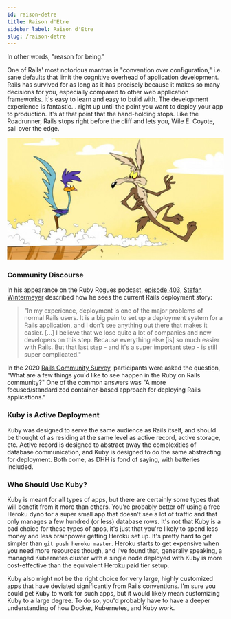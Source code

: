 ```yaml
---
id: raison-detre
title: Raison d'Etre
sidebar_label: Raison d'Etre
slug: /raison-detre
---
```


In other words, "reason for being."

One of Rails' most notorious mantras is "convention over configuration," i.e. sane defaults that limit the cognitive overhead of application development. Rails has survived for as long as it has precisely because it makes so many decisions for you, especially compared to other web application frameworks. It's easy to learn and easy to build with. The development experience is fantastic... right up until the point you want to deploy your app to production. It's at that point that the hand-holding stops. Like the Roadrunner, Rails stops right before the cliff and lets you, Wile E. Coyote, sail over the edge.

![Wile E. Coytote](/img/docs/coyote.jpg)

### Community Discourse

In his appearance on the Ruby Rogues podcast, [episode 403](https://devchat.tv/ruby-rogues/rr-403-rails-needs-active-deployment-with-stefan-wintermeyer/), [Stefan Wintermeyer](https://twitter.com/wintermeyer) described how he sees the current Rails deployment story:

> "In my experience, deployment is one of the major problems of normal Rails users. It is a big pain to set up a deployment system for a Rails application, and I don't see anything out there that makes it easier. [...] I believe that we lose quite a lot of companies and new developers on this step. Because everything else [is] so much easier with Rails. But that last step - and it's a super important step - is still super complicated."

In the 2020 [Rails Community Survey](https://rails-hosting.com/2020/), participants were asked the question, "What are a few things you'd like to see happen in the Ruby on Rails community?" One of the common answers was "A more focused/standardized container-based approach for deploying Rails applications."

### Kuby is Active Deployment

Kuby was designed to serve the same audience as Rails itself, and should be thought of as residing at the same level as active record, active storage, etc. Active record is designed to abstract away the complexities of database communication, and Kuby is designed to do the same abstracting for deployment. Both come, as DHH is fond of saying, with batteries included.

### Who Should Use Kuby?

Kuby is meant for all types of apps, but there are certainly some types that will benefit from it more than others. You're probably better off using a free Heroku dyno for a super small app that doesn't see a lot of traffic and that only manages a few hundred (or less) database rows. It's not that Kuby is a bad choice for these types of apps, it's just that you're likely to spend less money and less brainpower getting Heroku set up. It's pretty hard to get simpler than `git push heroku master`. Heroku starts to get expensive when you need more resources though, and I've found that, generally speaking, a managed Kubernetes cluster with a single node deployed with Kuby is more cost-effective than the equivalent Heroku paid tier setup.

Kuby also might not be the right choice for very large, highly customized apps that have deviated significantly from Rails conventions. I'm sure you could get Kuby to work for such apps, but it would likely mean customizing Kuby to a large degree. To do so, you'd probably have to have a deeper understanding of how Docker, Kubernetes, and Kuby work.
